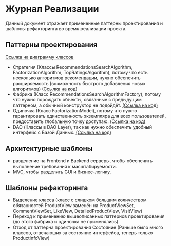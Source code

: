 # Журнал Реализации
Данный документ отражает примененные паттерны проектирования и шаблоны рефакторинга во время реализации проекта.
## Паттерны проектирования
[Ссылка на диаграмму классов](https://github.com/L1ttl3S1st3r/wannait/blob/master/Documents/Design/Class/Readme.md)  
* Стратегия (Классы RecommendationsSearchAlgorithm, FactorizationAlgorithm, TopRatingsAlgorithm), потому что есть несколько алгоритмов рекомендации, нужно обеспечить расширяемость (возможность быстрого добавления новых алгоритмов) [(Ссылка на код)](https://github.com/L1ttl3S1st3r/wannait/blob/master/Source/wannait/backend_server/models.py)    
* Фабрика (Класс RecommendationsSearchAlgorithmFactory), потому что нужно порождать объекты, связанные с предыдущим паттерном, а обычный конструктор не подойдёт. [(Ссылка на код)](https://github.com/L1ttl3S1st3r/wannait/blob/master/Source/wannait/backend_server/models.py)    
* Одиночка (Класс FactorizationModel), потому что нужно гарантировать единственность экземпляра для всех пользователей, предоставить глобальную точку доступаю. [(Ccылка на код)](https://github.com/L1ttl3S1st3r/wannait/blob/master/Source/wannait/backend_server/ml.py)  
* DAO (Классы в DAO Layer), так как нужно обеспечить удобный интерфейс с Базой Данных. [(Ссылка на код)](https://github.com/L1ttl3S1st3r/wannait/blob/master/Source/wannait/backend_server/models.py)    
## Архитектурные шаблоны
* разделение на Frontend и Backend серверы, чтобы обеспечить выполнение требования к масштабируемости.  
* MVC, чтобы разделить GUI и бизнес-логику.
## Шаблоны рефакторинга  
* Выделение класса (класс c слишком большим количеством обязанностей ProductView заменён на ProductViewSet, CommentViewSet, LikeView, DetailedProductView, VisitView)
* Переход к применению вышеописанных паттернов проектирования (до этого фабрика и одиночка не применялись)  
* Отход от паттерна проектирования Состояние (Раньше было много классов, отвечаюших за состояние интерфейса, теперь только ProductInfoView)
